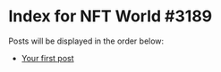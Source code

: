 # Index for NFT World #3189
Posts will be displayed in the order below:

- [Your first post](./001-first.md)

